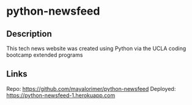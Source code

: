 # python-newsfeed

## Description
This tech news website was created using Python via the UCLA coding bootcamp extended programs 

## Links

Repo: https://github.com/mayalorimer/python-newsfeed
Deployed: https://python-newsfeed-1.herokuapp.com

